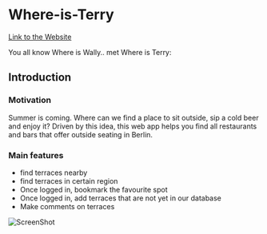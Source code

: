 # Where-is-Terry
[Link to the Website](https://where-is-terry.herokuapp.com/)

You all know Where is Wally.. met Where is Terry:

## Introduction
### Motivation
Summer is coming. Where can we find a place to sit outside, sip a cold beer and enjoy it? 
Driven by this idea, this web app helps you find all restaurants and bars that offer outside seating in Berlin. 

### Main features
* find terraces nearby
* find terraces in certain region
* Once logged in, bookmark the favourite spot
* Once logged in, add terraces that are not yet in our database
* Make comments on terraces

![ScreenShot](https://qp9zsa.dm.files.1drv.com/y4mpWZ2YZ8EfWf66gWDHrvZNnj26Cv2hi_oSHN0ZMpOvTy-Kz9LsCBBu6-OzEIXniHFUqYzMbWoap5b7BOp1boJGZzTkDTi2V-6jRzovA54STase0q-UZeV_OIphinlebC-mJ-OFq5jm1hXF89ibesdmKOkX49_3skx-KCvFXxU6G7mnkSbTDfRs4jx0R5egu-0ScuCcQJYMbWVeffeQsusMA?width=1509&height=897&cropmode=none)
